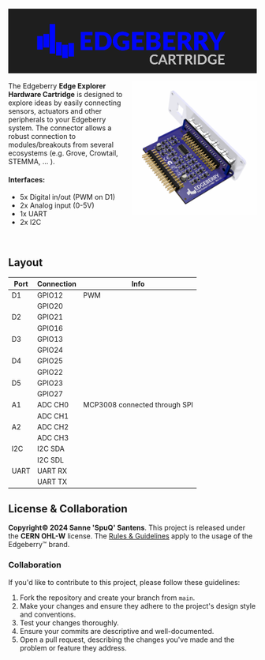 ![Edgeberry banner](https://raw.githubusercontent.com/Edgeberry/.github/main/brand/EdgeBerry_banner_cartridge.png)

<img src="documentation//Edgeberry_Explorer_Cartridge_rendering.png" align="right" width="50%"/>

The Edgeberry **Edge Explorer Hardware Cartridge** is designed to explore ideas by easily connecting sensors, actuators and other peripherals to your Edgeberry system. The connector allows a robust connection to modules/breakouts from several ecosystems  (e.g. Grove, Crowtail, STEMMA, ... ).

#### Interfaces:
- 5x Digital in/out (PWM on D1)
- 2x Analog input (0-5V)
- 1x UART
- 2x I2C

<br clear="right"/>

## Layout
| Port | Connection | Info |
|------|------------|------|
| D1   | GPIO12     | PWM     |
|      | GPIO20     |      |
| D2   | GPIO21     |      |
|      | GPIO16     |      |
| D3   | GPIO13     |      |
|      | GPIO24     |      |
| D4   | GPIO25     |      |
|      | GPIO22     |      |
| D5   | GPIO23     |      |
|      | GPIO27     |      |
| A1   | ADC CH0    | MCP3008 connected through SPI |
|      | ADC CH1    |      |
| A2   | ADC CH2    |      |
|      | ADC CH3    |      |
| I2C  | I2C SDA    |      |
|      | I2C SDL    |      |
| UART | UART RX    |      |
|      | UART TX    |      |




## License & Collaboration
**Copyright© 2024 Sanne 'SpuQ' Santens**. This project is released under the **CERN OHL-W** license. The [Rules & Guidelines](https://github.com/Edgeberry/.github/blob/main/brand/Edgeberry_Trademark_Rules_and_Guidelines.md) apply to the usage of the Edgeberry™ brand.

### Collaboration

If you'd like to contribute to this project, please follow these guidelines:
1. Fork the repository and create your branch from `main`.
2. Make your changes and ensure they adhere to the project's design style and conventions.
3. Test your changes thoroughly.
4. Ensure your commits are descriptive and well-documented.
5. Open a pull request, describing the changes you've made and the problem or feature they address.
